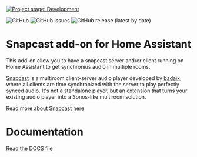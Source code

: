 [![Project stage: Development][project-stage-badge: Development]][project-stage-page]

[project-stage-badge: Development]: https://img.shields.io/badge/Project%20Stage-Development-yellowgreen.svg
[project-stage-page]: https://blog.pother.ca/project-stages/
![GitHub](https://img.shields.io/github/license/EvTheFuture/hassio-addon-snapcast)
![GitHub issues](https://img.shields.io/github/issues/EvTheFUture/hassio-addon-snapcast)
![GitHub release (latest by date)](https://img.shields.io/github/v/release/EvTheFuture/hassio-addon-snapcast)

# Snapcast add-on for Home Assistant

This add-on allow you to have a snapcast server and/or client running on Home Assistant to get synchronius audio in multiple rooms.

[Snapcast](https://github.com/badaix/snapcast) is a multiroom client-server audio player developed by [badaix](https://github.com/badaix), where all clients are time synchronized with the server to play perfectly synced audio. It's not a standalone player, but an extension that turns your existing audio player into a Sonos-like multiroom solution.

[Read more about Snapcast here](https://github.com/badaix/snapcast)

# Documentation

[Read the DOCS file](https://github.com/EvTheFuture/homeassistant-addons/blob/master/snapcast/DOCS.md)
